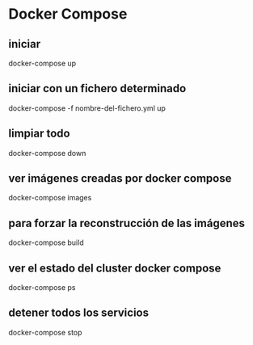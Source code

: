 # Docker Compose

## iniciar 
docker-compose up

## iniciar con un fichero determinado
docker-compose -f nombre-del-fichero.yml up

## limpiar todo
docker-compose down

## ver imágenes creadas por docker compose
docker-compose images

## para forzar la reconstrucción de las imágenes
docker-compose build

## ver el estado del cluster docker compose
docker-compose ps

## detener todos los servicios
docker-compose stop